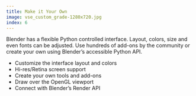```yaml
---
title: Make it Your Own
image: vse_custom_grade-1280x720.jpg
index: 6
---
```

<p>Blender has a flexible Python controlled interface. Layout, colors, size and even fonts can be adjusted. Use hundreds of add-ons by the community or create your own using Blender’s accessible Python API.</p>

<ul>
    <li>Customize the interface layout and colors</li>
    <li>Hi-res/Retina screen support</li>
    <li>Create your own tools and add-ons</li>
    <li>Draw over the OpenGL viewport</li>
    <li>Connect with Blender’s Render API</li>
</ul>